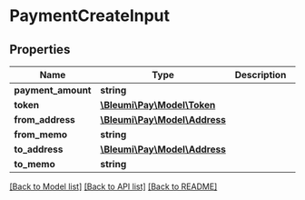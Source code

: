 # PaymentCreateInput

## Properties
Name | Type | Description | Notes
------------ | ------------- | ------------- | -------------
**payment_amount** | **string** |  | 
**token** | [**\Bleumi\Pay\Model\Token**](Token.md) |  | 
**from_address** | [**\Bleumi\Pay\Model\Address**](Address.md) |  | [optional] 
**from_memo** | **string** |  | [optional] 
**to_address** | [**\Bleumi\Pay\Model\Address**](Address.md) |  | 
**to_memo** | **string** |  | [optional] 

[[Back to Model list]](../README.md#documentation-for-models) [[Back to API list]](../README.md#documentation-for-api-endpoints) [[Back to README]](../README.md)

